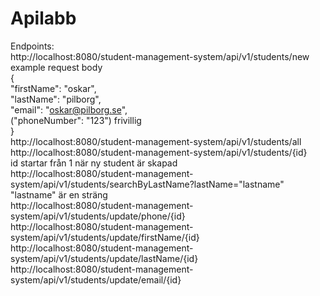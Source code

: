 # Apilabb


Endpoints: <br />
http://localhost:8080/student-management-system/api/v1/students/new<br />
example request body<br />
{<br />
    "firstName": "oskar",<br />
    "lastName": "pilborg",<br />
    "email": "oskar@pilborg.se",<br />
    ("phoneNumber": "123") frivillig<br />
}<br />
http://localhost:8080/student-management-system/api/v1/students/all<br />
http://localhost:8080/student-management-system/api/v1/students/{id}<br />
id startar från 1 när ny student är skapad<br />
http://localhost:8080/student-management-system/api/v1/students/searchByLastName?lastName="lastname"<br />
"lastname" är en sträng<br />
http://localhost:8080/student-management-system/api/v1/students/update/phone/{id}<br />
http://localhost:8080/student-management-system/api/v1/students/update/firstName/{id}<br />
http://localhost:8080/student-management-system/api/v1/students/update/lastName/{id}<br />
http://localhost:8080/student-management-system/api/v1/students/update/email/{id}<br />
